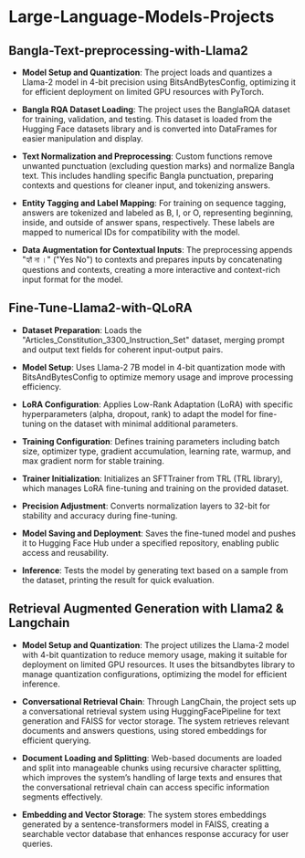 # Large-Language-Models-Projects

## Bangla-Text-preprocessing-with-Llama2

- **Model Setup and Quantization**: The project loads and quantizes a Llama-2 model in 4-bit precision using BitsAndBytesConfig, optimizing it for efficient deployment on limited GPU resources with PyTorch.

- **Bangla RQA Dataset Loading**: The project uses the BanglaRQA dataset for training, validation, and testing. This dataset is loaded from the Hugging Face datasets library and is converted into DataFrames for easier manipulation and display.

- **Text Normalization and Preprocessing**: Custom functions remove unwanted punctuation (excluding question marks) and normalize Bangla text. This includes handling specific Bangla punctuation, preparing contexts and questions for cleaner input, and tokenizing answers.

- **Entity Tagging and Label Mapping**: For training on sequence tagging, answers are tokenized and labeled as B, I, or O, representing beginning, inside, and outside of answer spans, respectively. These labels are mapped to numerical IDs for compatibility with the model.

- **Data Augmentation for Contextual Inputs**: The preprocessing appends "হ্যাঁ না ।" ("Yes No") to contexts and prepares inputs by concatenating questions and contexts, creating a more interactive and context-rich input format for the model.



## Fine-Tune-Llama2-with-QLoRA

- **Dataset Preparation**: Loads the "Articles_Constitution_3300_Instruction_Set" dataset, merging prompt and output text fields for coherent input-output pairs.

- **Model Setup**: Uses Llama-2 7B model in 4-bit quantization mode with BitsAndBytesConfig to optimize memory usage and improve processing efficiency.

- **LoRA Configuration**: Applies Low-Rank Adaptation (LoRA) with specific hyperparameters (alpha, dropout, rank) to adapt the model for fine-tuning on the dataset with minimal additional parameters.

- **Training Configuration**: Defines training parameters including batch size, optimizer type, gradient accumulation, learning rate, warmup, and max gradient norm for stable training.

- **Trainer Initialization**: Initializes an SFTTrainer from TRL (TRL library), which manages LoRA fine-tuning and training on the provided dataset.

- **Precision Adjustment**: Converts normalization layers to 32-bit for stability and accuracy during fine-tuning.

- **Model Saving and Deployment**: Saves the fine-tuned model and pushes it to Hugging Face Hub under a specified repository, enabling public access and reusability.

- **Inference**: Tests the model by generating text based on a sample from the dataset, printing the result for quick evaluation.



## Retrieval Augmented Generation with Llama2 & Langchain

- **Model Setup and Quantization**: The project utilizes the Llama-2 model with 4-bit quantization to reduce memory usage, making it suitable for deployment on limited GPU resources. It uses the bitsandbytes library to manage quantization configurations, optimizing the model for efficient inference.

- **Conversational Retrieval Chain**: Through LangChain, the project sets up a conversational retrieval system using HuggingFacePipeline for text generation and FAISS for vector storage. The system retrieves relevant documents and answers questions, using stored embeddings for efficient querying.

- **Document Loading and Splitting**: Web-based documents are loaded and split into manageable chunks using recursive character splitting, which improves the system’s handling of large texts and ensures that the conversational retrieval chain can access specific information segments effectively.

- **Embedding and Vector Storage**: The system stores embeddings generated by a sentence-transformers model in FAISS, creating a searchable vector database that enhances response accuracy for user queries.

